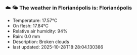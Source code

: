 ### ☁️ 🌤️  The weather in Florianópolis is: Florianópolis

- Temperature: 17.57°C
- On flesh: 17.84°C
- Relative air humidity: 94%
- Rain: 0.0 mm
- Description: Broken clouds
- last updated: 2025-10-28T18:28:04.130386
